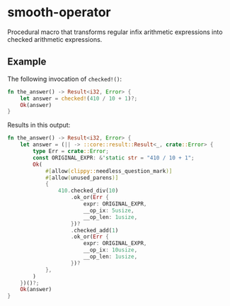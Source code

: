 # smooth-operator

Procedural macro that transforms regular infix arithmetic expressions into
checked arithmetic expressions.

## Example

The following invocation of `checked!()`:

```rs
fn the_answer() -> Result<i32, Error> {
    let answer = checked!(410 / 10 + 1)?;
    Ok(answer)
}
```

Results in this output:

```rs
fn the_answer() -> Result<i32, Error> {
    let answer = (|| -> ::core::result::Result<_, crate::Error> {
        type Err = crate::Error;
        const ORIGINAL_EXPR: &'static str = "410 / 10 + 1";
        Ok(
            #[allow(clippy::needless_question_mark)]
            #[allow(unused_parens)]
            {
                410.checked_div(10)
                    .ok_or(Err {
                        expr: ORIGINAL_EXPR,
                        __op_ix: 5usize,
                        __op_len: 1usize,
                    })?
                    .checked_add(1)
                    .ok_or(Err {
                        expr: ORIGINAL_EXPR,
                        __op_ix: 10usize,
                        __op_len: 1usize,
                    })?
            },
        )
    })()?;
    Ok(answer)
}
```
